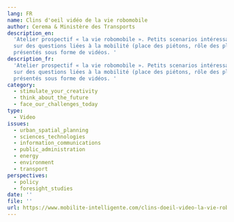 ```yaml
---
lang: FR
name: Clins d'oeil vidéo de la vie robomobile
author: Cerema & Ministère des Transports
description_en:
  'Atelier prospectif « la vie robomobile ». Petits scenarios intéressants
  sur des questions liées à la mobilité (place des piétons, rôle des plateformes internet...),
  présentés sous forme de vidéos. '
description_fr:
  'Atelier prospectif « la vie robomobile ». Petits scenarios intéressants
  sur des questions liées à la mobilité (place des piétons, rôle des plateformes internet...),
  présentés sous forme de vidéos. '
category:
  - stimulate_your_creativity
  - think_about_the_future
  - face_our_challenges_today
type:
  - Video
issues:
  - urban_spatial_planning
  - sciences_technologies
  - information_communications
  - public_administration
  - energy
  - environment
  - transport
perspectives:
  - policy
  - foresight_studies
date: ''
file: ''
url: https://www.mobilite-intelligente.com/clins-doeil-video-la-vie-robomobile
---
```

